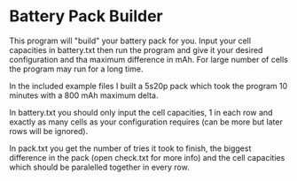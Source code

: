 # Battery Pack Builder

This program will "build" your battery pack for you. Input your cell capacities in battery.txt then run the program and give it your desired configuration and tha maximum difference in mAh. For large number of cells the program may run for a long time.

In the included example files I built a 5s20p pack which took the program 10 minutes with a 800 mAh maximum delta.

In battery.txt you should only input the cell capacities, 1 in each row and exactly as many cells as your configuration requires (can be more but later rows will be ignored).
  
In pack.txt you get the number of tries it took to finish, the biggest difference in the pack (open check.txt for more info) and the cell capacities which should be paralelled together in every row.
